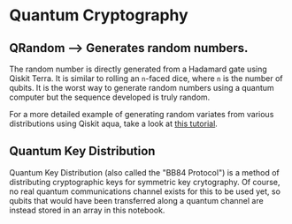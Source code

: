 # Quantum Cryptography
## QRandom --> Generates random numbers.
The random number is directly generated from a Hadamard gate using Qiskit Terra. It is similar to rolling an `n`-faced dice, where `n` is the number of qubits. It is the worst way to generate random numbers using a quantum computer but the sequence developed is truly random. 

For a more detailed example of generating random variates from various distributions using Qiskit aqua, take a look at [this tutorial](https://github.com/Qiskit/qiskit-tutorials/blob/master/qiskit/aqua/generating_random_variates.ipynb).

## Quantum Key Distribution
Quantum Key Distribution (also called the "BB84 Protocol") is a method of distributing cryptographic keys for symmetric key crytography. Of course, no real quantum communications channel exists for this to be used yet, so qubits that would have been transferred along a quantum channel are instead stored in an array in this notebook.
